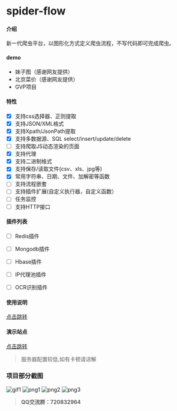 # spider-flow

#### 介绍
新一代爬虫平台，以图形化方式定义爬虫流程，不写代码即可完成爬虫。

#### demo
- 妹子图（感谢网友提供）
- 北京菜价（感谢网友提供）
- GVP项目

#### 特性
- [x] 支持css选择器、正则提取
- [x] 支持JSON/XML格式
- [x] 支持Xpath/JsonPath提取
- [x] 支持多数据源、SQL select/insert/update/delete
- [ ] 支持爬取JS动态渲染的页面
- [x] 支持代理
- [x] 支持二进制格式
- [x] 支持保存/读取文件(csv、xls、jpg等)
- [x] 常用字符串、日期、文件、加解密等函数
- [ ] 支持流程嵌套
- [ ] 支持插件扩展(自定义执行器，自定义函数）
- [ ] 任务监控
- [ ] 支持HTTP接口

#### 插件列表
- [ ] Redis插件
- [ ] Mongodb插件
- [ ] Hbase插件
- [ ] IP代理池插件
- [ ] OCR识别插件


#### 使用说明
[点击跳转](https://gitee.com/jmxd/spider-flow/blob/master/document.md)

#### 演示站点
[点击跳转](http://39.105.125.219:8088/)
> 服务器配置较低,如有卡顿请谅解

### 项目部分截图
![gif1](https://images.gitee.com/uploads/images/2019/0716/184746_b4b350c7_297689.gif "animate.gif")
![png1](https://images.gitee.com/uploads/images/2019/0716/184606_0aca457c_297689.png "demo-1.png")
![png2](https://images.gitee.com/uploads/images/2019/0716/184618_21bce697_297689.png "demo-2.png")
![png3](https://images.gitee.com/uploads/images/2019/0722/104134_03c7c8a9_1324601.png "demo-3.png")

>  **QQ交流群：720832964** 